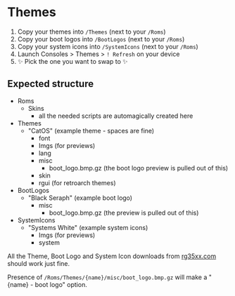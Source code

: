 # Themes

1. Copy your themes into `/Themes` (next to your `/Roms`)
2. Copy your boot logos into `/BootLogos` (next to your `/Roms`)
3. Copy your system icons into `/SystemIcons` (next to your `/Roms`)
4. Launch Consoles > Themes > `! Refresh` on your device
5. ✨ Pick the one you want to swap to ✨

## Expected structure

- Roms
  - Skins
    - all the needed scripts are automagically created here
- Themes
  - "CatOS" (example theme - spaces are fine)
    - font
    - Imgs (for previews)
    - lang
    - misc
      - boot_logo.bmp.gz (the boot logo preview is pulled out of this)
    - skin
    - rgui (for retroarch themes)
- BootLogos
  - "Black Seraph" (example boot logo)
    - misc
      - boot_logo.bmp.gz (the preview is pulled out of this)
- SystemIcons
  - "Systems White" (example system icons)
    - Imgs (for previews)
    - system

All the Theme, Boot Logo and System Icon downloads from [rg35xx.com](https://www.rg35xx.com/en/garlicos-themes/) should work just fine.

Presence of `/Roms/Themes/{name}/misc/boot_logo.bmp.gz` will make a "{name} - boot logo" option.
